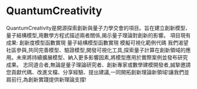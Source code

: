 # QuantumCreativity
QuantumCreativity是開源探索創新與量子力學交會的項目。旨在建立創新模型、量子結構模型,用數學方程式描述兩者關係,揭示量子理論對創新的影響。  項目現有成果:  創新度模型函數實現 量子結構模型函數實現 模擬可視化範例代碼 我們渴望社區參與,共同完善模型、驗證模型,開發可視化工具,探索量子計算在創新領域的應用。未來將持續擴展模型、納入更多影響因素,將模型應用於實際案例並發布研究成果。  志同道合者,無論是量子理論研究者、創新專家或數學建模開發者,誠摯邀請您貢獻代碼、改進文檔、分享經驗、提出建議,一同開拓創新理論新領域!讓我們並肩前行,為創新實踐提供新理論支撐!
